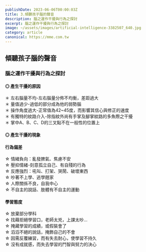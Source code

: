 ```yaml
---
publishDate: 2023-06-06T00:00:03Z
title: 3.傾聽孩子腦的聲音
description: 腦之運作干擾與行為之探討
excerpt: 腦之運作干擾與行為之探討
image: ~/assets/images/artificial-intelligence-3382507_640.jpg
category: article
canonical: https://mme.com.tw
---
```


## 傾聽孩子腦的聲音
### 腦之運作干擾與行為之探討
#### ◎ 產生干擾的原因
＊ 左右腦量不均-左右腦量分佈不均衡，差距過大  
＊ 量值過少-過低的部分成為他的弱勢腦  
＊ 操作角度過大-正常值為42~45度，而影響其信心與修正的速度  
＊ 有獨特的紋路介入-除指紋外尚有手掌及腳掌紋路的多魚際之干擾  
＊ 掌中A、B、C、D的三叉點不在一般性的位置上  


#### ◎ 產生干擾的現象
#### 行為偏差
☆ 情緒負向：亂發脾氣、焦慮不安  
☆ 壓抑情緒-刻意孤立自己、有自殘的行為  
☆ 反應強烈：吼叫、打架、哭鬧、破壞東西  
☆ 吵著不上學、逃學翹家  
☆ 人際關係不良，自我中心  
☆ 不自主的說話、肢體有不自主的運動  

#### 學習態度
☆ 放棄部分學科  
☆ 找藉拒絕學習口，老師太兇，上課太吵…  
☆ 掩藏學習的成績，或假裝會了  
☆ 滔滔不絕的說話，掩飾自己的不會  
☆ 因需反覆練習，而有失去耐心，使學習不持久  
☆ 沒有成就感，而失去學習的鬥智與努力的決心  

